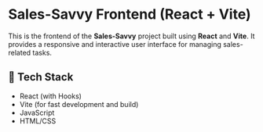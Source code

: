 # Sales-Savvy Frontend (React + Vite)

This is the frontend of the **Sales-Savvy** project built using **React** and **Vite**. It provides a responsive and interactive user interface for managing sales-related tasks.

## 🚀 Tech Stack

- React (with Hooks)
- Vite (for fast development and build)
- JavaScript
- HTML/CSS